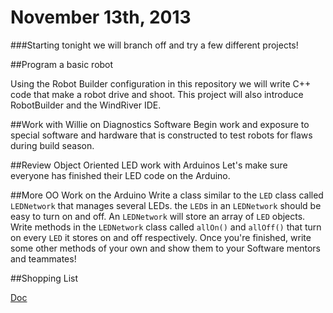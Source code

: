 # November 13th, 2013 

###Starting tonight we will branch off and try a few different projects!

##Program a basic robot

Using the Robot Builder configuration in this repository we will write C++ code that make a robot drive and shoot. This project will also introduce RobotBuilder and the WindRiver IDE.

##Work with Willie on Diagnostics Software
Begin work and exposure to special software and hardware that is constructed to test robots for flaws during build season.

##Review Object Oriented LED work with Arduinos
Let's make sure everyone has finished their LED code on the Arduino. 

##More OO Work on the Arduino 
Write a class similar to the `LED` class called `LEDNetwork` that manages several LEDs. the `LED`s in an `LEDNetwork` should be easy to turn on and off. An `LEDNetwork` will store an array of `LED` objects. Write methods in the `LEDNetwork` class called `allOn()` and `allOff()` that turn on every `LED` it stores on and off respectively. Once you're finished, write some other methods of your own and show them to your Software mentors and teammates!

##Shopping List

[Doc](https://docs.google.com/document/d/1WjZPZfndyst6O_agiMn_vPflG4jJ-mtmZwOCZePx4cc/edit?usp=sharing)